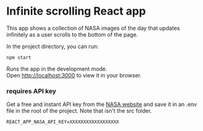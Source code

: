 # Infinite scrolling React app

This app shows a collection of NASA images of the day that updates infinitely as a user scrolls to the bottom of the page.

In the project directory, you can run:

`npm start`

Runs the app in the development mode.\
Open [http://localhost:3000](http://localhost:3000) to view it in your browser.

### requires API key

Get a free and instant API key from the [NASA website](https://api.nasa.gov/) and save it in an .env file in the root of the project. Note that isn't the src folder.

`REACT_APP_NASA_API_KEY=XXXXXXXXXXXXXXXXXX`

